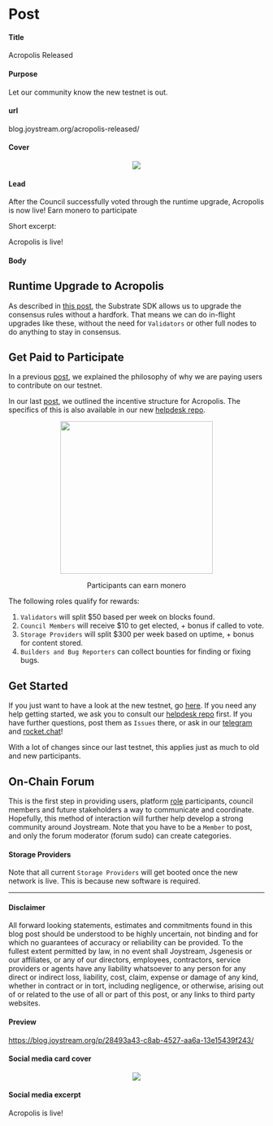 # Post

#### Title

Acropolis Released

#### Purpose

Let our community know the new testnet is out.

#### url

blog.joystream.org/acropolis-released/

#### Cover

<p align="center"><img src="acropolis-released.png"></p>

#### Lead

After the Council successfully voted through the runtime upgrade, Acropolis is now live! Earn monero to participate

Short excerpt:

Acropolis is live!

#### Body

## Runtime Upgrade to Acropolis

As described in [this post](https://blog.joystream.org/upgrades/), the Substrate SDK allows us to upgrade the consensus rules without a hardfork. That means we can do in-flight upgrades like these, without the need for `Validators` or other full nodes to do anything to stay in consensus.

## Get Paid to Participate


In a previous [post](https://blog.joystream.org/pay-for-play/), we explained the philosophy of why we are paying users to contribute on our testnet.

In our last [post](https://blog.joystream.org/acropolis-incentives/), we outlined the incentive structure for Acropolis. The specifics of this is also available in our new [helpdesk repo](https://github.com/JoyStream/helpdesk).

<p align="center">
    <img src="monero.png" style="height:300px">
        <div style='text-align: center;'>Participants can earn monero</div>
</p>



The following roles qualify for rewards:

1.  `Validators` will split $50 based per week on blocks found.
2.  `Council Members` will receive $10 to get elected, + bonus if called to vote.
3.  `Storage Providers` will split $300 per week based on uptime, + bonus for content stored.
4.  `Builders and Bug Reporters` can collect bounties for finding or fixing bugs.

## Get Started

If you just want to have a look at the new testnet, go [here](http://testnet.joystream.org/). If you need any help getting started, we ask you to consult our [helpdesk repo](https://github.com/JoyStream/helpdesk) first. If you have further questions, post them as `Issues` there, or ask in our [telegram](https://t.me/JoyStreamOfficial) and [rocket.chat](https://chat.joystream.org/home)!

With a lot of changes since our last testnet, this applies just as much to old and new participants.

## On-Chain Forum


This is the first step in providing users, platform [role](https://www.joystream.org/roles) participants, council members and future stakeholders a way to communicate and coordinate. Hopefully, this method of interaction will further help develop a strong community around Joystream. Note that you have to be a `Member` to post, and only the forum moderator (forum sudo) can create categories.

#### Storage Providers

Note that all current `Storage Providers` will get booted once the new network is live. This is because new software is required.

---

#### Disclaimer

All forward looking statements, estimates and commitments found in this blog post should be understood to be highly uncertain, not binding and for which no guarantees of accuracy or reliability can be provided. To the fullest extent permitted by law, in no event shall Joystream, Jsgenesis or our affiliates, or any of our directors, employees, contractors,  service providers or agents have any liability whatsoever to any person  for any direct or indirect loss, liability, cost, claim, expense or  damage of any kind, whether in contract or in tort, including negligence, or otherwise, arising out of or related to the use of all or  part of this post, or any links to third party websites.

#### Preview

https://blog.joystream.org/p/28493a43-c8ab-4527-aa6a-13e15439f243/

#### Social media card cover

<p align="center"><img src="acropolis-released.png"></p>

#### Social media excerpt

Acropolis is live!
